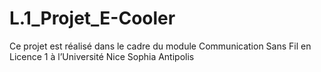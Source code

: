 # L.1_Projet_E-Cooler

Ce projet est réalisé dans le cadre du module Communication Sans Fil en Licence 1 à l’Université
Nice Sophia Antipolis
